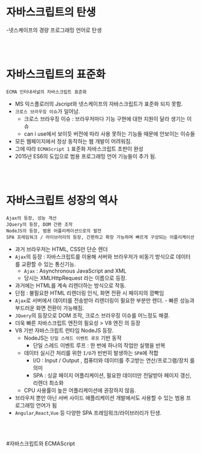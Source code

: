 # 자바스크립트의 탄생

-넷스케이프의 경량 프로그래밍 언어로 탄생

<br/>
<br/>

# 자바스크립트의 표준화

```
ECMA 인터내셔널의 자바스크립트 표준화
```

-   MS 익스플로러의 Jscript와 넷스케이프의 자바스크립트가 표준화 되지 못함.
-   `크로스 브라우징 이슈`가 일어남.
    -   크로스 브라우징 이슈 : 브라우저마다 기능 구현에 대한 지원이 달라 생기는 이슈
    -   can i use에서 보이듯 버전에 따라 사용 못하는 기능들 때문에 안보이는 이슈들
        <br/>
-   모든 웹페이지에서 정상 동작하는 웹 개발이 어려워짐.
-   그에 따라 `ECMAScript 1` 표준화 자바스크립트 초판이 완성
-   2015년 ES6의 도입으로 범용 프로그래밍 언어 기능들이 추가 됨.

<br/>
<br/>

# 자바스크립트 성장의 역사

```
Ajax의 등장, 성능 개선
JQuery의 등장, DOM 간편 조작
NodeJS의 등장, 범용 어플리케이션으로의 발전
SPA 프레임워크 / 라이브러리의 등장, 간편하고 확장 가능하며 빠르게 구성되는 어플리케이션
```

-   과거 브라우저는 HTML, CSS만 단순 렌더
-   `Ajax`의 등장 : 자바스크립트를 이용해 서버와 브라우저가 비동기 방식으로 데이터를 교환할 수 있는 통신기능.
    -   `Ajax` : Asynchronous JavaScript and XML
    -   당시는 XMLHttpRequest 라는 이름으로 등장.
        <br/>
-   과거에는 HTML를 계속 리렌더하는 방식으로 작동.
-   단점 : 불필요한 HTML 리렌더링 인식, 화면 전환 시 페이지의 깜빡임
-   `Ajax`로 서버에서 데이터를 전송받아 리렌더링이 필요한 부분만 렌더. - 빠른 성능과 부드러운 화면 전환이 가능해짐.
    <br/>
-   `JQuery`의 등장으로 DOM 조작, 크로스 브라우징 이슈를 어느정도 해결.
    <br/>
-   더욱 빠른 자바스크립트 엔진의 필요성 > V8 엔진 의 등장
    <br/>
-   V8 기반 자바스크립트 런타임 NodeJS 등장.
    -   NodeJS는 `단일 스레드 이벤트 루프` 기반 동작
        -   단일 스레드 이벤트 루프 : 한 번에 하나의 작업만 실행을 반복
            <br/>
    -   데이터 실시간 처리를 위한 `I/O`가 빈번히 발생하는 `SPA`에 적합
        -   I/O : Input / Output , 컴퓨터와 데이터를 주고받는 연산/프로그램/장치 를 의미
        -   SPA : 싱글 페이지 어플리케이션, 필요한 데이터만 전달받아 페이지 갱신, 리렌더 최소화
            <br/>
    -   CPU 사용률이 높은 어플리케이션에 권장하지 않음.
-   브라우저 뿐만 아닌 서버 사이드 애플리케이션 개발에서도 사용할 수 있는 범용 프로그래밍 언어가 됨
    <br/>
-   `Angular`,`React`,`Vue` 등 다양한 SPA 프레임워크/라이브러리가 탄생.

<br/>
<br/>

#자바스크립트와 ECMAScript
